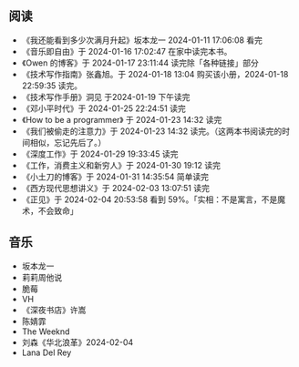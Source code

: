 ## 阅读

- 《我还能看到多少次满月升起》坂本龙一 2024-01-11 17:06:08 看完
- 《音乐即自由》于 2024-01-16 17:02:47 在家中读完本书。
- 《Owen 的博客》于 2024-01-17 23:11:44 读完除「各种链接」部分
- 《技术写作指南》张鑫旭。于 2024-01-18 13:04 购买该小册，2024-01-18 22:59:35 读完。
- 《技术写作手册》洞见 于2024-01-19 下午读完
- 《邓小平时代》于 2024-01-25 22:24:51 读完
- 《How to be a programmer》 于 2024-01-23 14:32 读完
- 《我们被偷走的注意力》于 2024-01-23 14:32 读完。（这两本书阅读完的时间相似，忘记先后了。）
- 《深度工作》于 2024-01-29 19:33:45 读完
- 《工作，消费主义和新穷人》于 2024-01-30 19:12 读完
- 《小土刀的博客》于 2024-01-31 14:35:54 简单读完
- 《西方现代思想讲义》于 2024-02-03 13:07:51 读完  
- 《正见》于 2024-02-04 20:53:58 看到 59%。「实相：不是寓言，不是魔术，不会致命」

## 音乐

- 坂本龙一
- 莉莉周他说
- 脆莓
- VH
- 《深夜书店》许嵩
- 陈婧霏
- The Weeknd
- 刘森《华北浪革》2024-02-04
- Lana Del Rey
